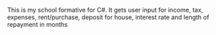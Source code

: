 This is my school formative for C#.
It gets user input for income, tax, expenses, rent/purchase, deposit for house, interest rate and length of repayment in months
